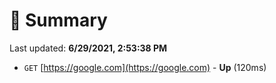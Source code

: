 # 📖 Summary
Last updated: **6/29/2021, 2:53:38 PM**

- `GET` [https://google.com](https://google.com) - **Up** (120ms)
